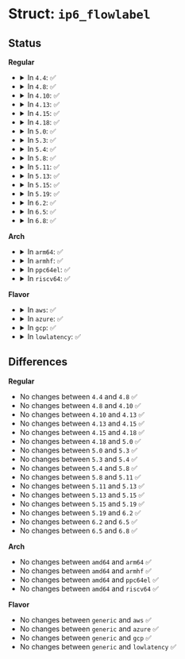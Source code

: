 # Struct: <code>ip6_flowlabel</code>

## Status
<b>Regular</b>
<ul>
<li>
<details>
<summary>In <code>4.4</code>: ✅</summary>

```c
struct ip6_flowlabel {
    struct ip6_flowlabel *next;
    __be32 label;
    atomic_t users;
    struct in6_addr dst;
    struct ipv6_txoptions *opt;
    long unsigned int linger;
    struct callback_head rcu;
    u8 share;
    union (anon) owner;
    long unsigned int lastuse;
    long unsigned int expires;
    struct net *fl_net;
};
```
</details>
</li>
<li>
<details>
<summary>In <code>4.8</code>: ✅</summary>

```c
struct ip6_flowlabel {
    struct ip6_flowlabel *next;
    __be32 label;
    atomic_t users;
    struct in6_addr dst;
    struct ipv6_txoptions *opt;
    long unsigned int linger;
    struct callback_head rcu;
    u8 share;
    union (anon) owner;
    long unsigned int lastuse;
    long unsigned int expires;
    struct net *fl_net;
};
```
</details>
</li>
<li>
<details>
<summary>In <code>4.10</code>: ✅</summary>

```c
struct ip6_flowlabel {
    struct ip6_flowlabel *next;
    __be32 label;
    atomic_t users;
    struct in6_addr dst;
    struct ipv6_txoptions *opt;
    long unsigned int linger;
    struct callback_head rcu;
    u8 share;
    union (anon) owner;
    long unsigned int lastuse;
    long unsigned int expires;
    struct net *fl_net;
};
```
</details>
</li>
<li>
<details>
<summary>In <code>4.13</code>: ✅</summary>

```c
struct ip6_flowlabel {
    struct ip6_flowlabel *next;
    __be32 label;
    atomic_t users;
    struct in6_addr dst;
    struct ipv6_txoptions *opt;
    long unsigned int linger;
    struct callback_head rcu;
    u8 share;
    union (anon) owner;
    long unsigned int lastuse;
    long unsigned int expires;
    struct net *fl_net;
};
```
</details>
</li>
<li>
<details>
<summary>In <code>4.15</code>: ✅</summary>

```c
struct ip6_flowlabel {
    struct ip6_flowlabel *next;
    __be32 label;
    atomic_t users;
    struct in6_addr dst;
    struct ipv6_txoptions *opt;
    long unsigned int linger;
    struct callback_head rcu;
    u8 share;
    union (anon) owner;
    long unsigned int lastuse;
    long unsigned int expires;
    struct net *fl_net;
};
```
</details>
</li>
<li>
<details>
<summary>In <code>4.18</code>: ✅</summary>

```c
struct ip6_flowlabel {
    struct ip6_flowlabel *next;
    __be32 label;
    atomic_t users;
    struct in6_addr dst;
    struct ipv6_txoptions *opt;
    long unsigned int linger;
    struct callback_head rcu;
    u8 share;
    union (anon) owner;
    long unsigned int lastuse;
    long unsigned int expires;
    struct net *fl_net;
};
```
</details>
</li>
<li>
<details>
<summary>In <code>5.0</code>: ✅</summary>

```c
struct ip6_flowlabel {
    struct ip6_flowlabel *next;
    __be32 label;
    atomic_t users;
    struct in6_addr dst;
    struct ipv6_txoptions *opt;
    long unsigned int linger;
    struct callback_head rcu;
    u8 share;
    union (anon) owner;
    long unsigned int lastuse;
    long unsigned int expires;
    struct net *fl_net;
};
```
</details>
</li>
<li>
<details>
<summary>In <code>5.3</code>: ✅</summary>

```c
struct ip6_flowlabel {
    struct ip6_flowlabel *next;
    __be32 label;
    atomic_t users;
    struct in6_addr dst;
    struct ipv6_txoptions *opt;
    long unsigned int linger;
    struct callback_head rcu;
    u8 share;
    union (anon) owner;
    long unsigned int lastuse;
    long unsigned int expires;
    struct net *fl_net;
};
```
</details>
</li>
<li>
<details>
<summary>In <code>5.4</code>: ✅</summary>

```c
struct ip6_flowlabel {
    struct ip6_flowlabel *next;
    __be32 label;
    atomic_t users;
    struct in6_addr dst;
    struct ipv6_txoptions *opt;
    long unsigned int linger;
    struct callback_head rcu;
    u8 share;
    union (anon) owner;
    long unsigned int lastuse;
    long unsigned int expires;
    struct net *fl_net;
};
```
</details>
</li>
<li>
<details>
<summary>In <code>5.8</code>: ✅</summary>

```c
struct ip6_flowlabel {
    struct ip6_flowlabel *next;
    __be32 label;
    atomic_t users;
    struct in6_addr dst;
    struct ipv6_txoptions *opt;
    long unsigned int linger;
    struct callback_head rcu;
    u8 share;
    union (anon) owner;
    long unsigned int lastuse;
    long unsigned int expires;
    struct net *fl_net;
};
```
</details>
</li>
<li>
<details>
<summary>In <code>5.11</code>: ✅</summary>

```c
struct ip6_flowlabel {
    struct ip6_flowlabel *next;
    __be32 label;
    atomic_t users;
    struct in6_addr dst;
    struct ipv6_txoptions *opt;
    long unsigned int linger;
    struct callback_head rcu;
    u8 share;
    union (anon) owner;
    long unsigned int lastuse;
    long unsigned int expires;
    struct net *fl_net;
};
```
</details>
</li>
<li>
<details>
<summary>In <code>5.13</code>: ✅</summary>

```c
struct ip6_flowlabel {
    struct ip6_flowlabel *next;
    __be32 label;
    atomic_t users;
    struct in6_addr dst;
    struct ipv6_txoptions *opt;
    long unsigned int linger;
    struct callback_head rcu;
    u8 share;
    union (anon) owner;
    long unsigned int lastuse;
    long unsigned int expires;
    struct net *fl_net;
};
```
</details>
</li>
<li>
<details>
<summary>In <code>5.15</code>: ✅</summary>

```c
struct ip6_flowlabel {
    struct ip6_flowlabel *next;
    __be32 label;
    atomic_t users;
    struct in6_addr dst;
    struct ipv6_txoptions *opt;
    long unsigned int linger;
    struct callback_head rcu;
    u8 share;
    union (anon) owner;
    long unsigned int lastuse;
    long unsigned int expires;
    struct net *fl_net;
};
```
</details>
</li>
<li>
<details>
<summary>In <code>5.19</code>: ✅</summary>

```c
struct ip6_flowlabel {
    struct ip6_flowlabel *next;
    __be32 label;
    atomic_t users;
    struct in6_addr dst;
    struct ipv6_txoptions *opt;
    long unsigned int linger;
    struct callback_head rcu;
    u8 share;
    union (anon) owner;
    long unsigned int lastuse;
    long unsigned int expires;
    struct net *fl_net;
};
```
</details>
</li>
<li>
<details>
<summary>In <code>6.2</code>: ✅</summary>

```c
struct ip6_flowlabel {
    struct ip6_flowlabel *next;
    __be32 label;
    atomic_t users;
    struct in6_addr dst;
    struct ipv6_txoptions *opt;
    long unsigned int linger;
    struct callback_head rcu;
    u8 share;
    union (anon) owner;
    long unsigned int lastuse;
    long unsigned int expires;
    struct net *fl_net;
};
```
</details>
</li>
<li>
<details>
<summary>In <code>6.5</code>: ✅</summary>

```c
struct ip6_flowlabel {
    struct ip6_flowlabel *next;
    __be32 label;
    atomic_t users;
    struct in6_addr dst;
    struct ipv6_txoptions *opt;
    long unsigned int linger;
    struct callback_head rcu;
    u8 share;
    union (anon) owner;
    long unsigned int lastuse;
    long unsigned int expires;
    struct net *fl_net;
};
```
</details>
</li>
<li>
<details>
<summary>In <code>6.8</code>: ✅</summary>

```c
struct ip6_flowlabel {
    struct ip6_flowlabel *next;
    __be32 label;
    atomic_t users;
    struct in6_addr dst;
    struct ipv6_txoptions *opt;
    long unsigned int linger;
    struct callback_head rcu;
    u8 share;
    union (anon) owner;
    long unsigned int lastuse;
    long unsigned int expires;
    struct net *fl_net;
};
```
</details>
</li>
</ul>
<b>Arch</b>
<ul>
<li>
<details>
<summary>In <code>arm64</code>: ✅</summary>

```c
struct ip6_flowlabel {
    struct ip6_flowlabel *next;
    __be32 label;
    atomic_t users;
    struct in6_addr dst;
    struct ipv6_txoptions *opt;
    long unsigned int linger;
    struct callback_head rcu;
    u8 share;
    union (anon) owner;
    long unsigned int lastuse;
    long unsigned int expires;
    struct net *fl_net;
};
```
</details>
</li>
<li>
<details>
<summary>In <code>armhf</code>: ✅</summary>

```c
struct ip6_flowlabel {
    struct ip6_flowlabel *next;
    __be32 label;
    atomic_t users;
    struct in6_addr dst;
    struct ipv6_txoptions *opt;
    long unsigned int linger;
    struct callback_head rcu;
    u8 share;
    union (anon) owner;
    long unsigned int lastuse;
    long unsigned int expires;
    struct net *fl_net;
};
```
</details>
</li>
<li>
<details>
<summary>In <code>ppc64el</code>: ✅</summary>

```c
struct ip6_flowlabel {
    struct ip6_flowlabel *next;
    __be32 label;
    atomic_t users;
    struct in6_addr dst;
    struct ipv6_txoptions *opt;
    long unsigned int linger;
    struct callback_head rcu;
    u8 share;
    union (anon) owner;
    long unsigned int lastuse;
    long unsigned int expires;
    struct net *fl_net;
};
```
</details>
</li>
<li>
<details>
<summary>In <code>riscv64</code>: ✅</summary>

```c
struct ip6_flowlabel {
    struct ip6_flowlabel *next;
    __be32 label;
    atomic_t users;
    struct in6_addr dst;
    struct ipv6_txoptions *opt;
    long unsigned int linger;
    struct callback_head rcu;
    u8 share;
    union (anon) owner;
    long unsigned int lastuse;
    long unsigned int expires;
    struct net *fl_net;
};
```
</details>
</li>
</ul>
<b>Flavor</b>
<ul>
<li>
<details>
<summary>In <code>aws</code>: ✅</summary>

```c
struct ip6_flowlabel {
    struct ip6_flowlabel *next;
    __be32 label;
    atomic_t users;
    struct in6_addr dst;
    struct ipv6_txoptions *opt;
    long unsigned int linger;
    struct callback_head rcu;
    u8 share;
    union (anon) owner;
    long unsigned int lastuse;
    long unsigned int expires;
    struct net *fl_net;
};
```
</details>
</li>
<li>
<details>
<summary>In <code>azure</code>: ✅</summary>

```c
struct ip6_flowlabel {
    struct ip6_flowlabel *next;
    __be32 label;
    atomic_t users;
    struct in6_addr dst;
    struct ipv6_txoptions *opt;
    long unsigned int linger;
    struct callback_head rcu;
    u8 share;
    union (anon) owner;
    long unsigned int lastuse;
    long unsigned int expires;
    struct net *fl_net;
};
```
</details>
</li>
<li>
<details>
<summary>In <code>gcp</code>: ✅</summary>

```c
struct ip6_flowlabel {
    struct ip6_flowlabel *next;
    __be32 label;
    atomic_t users;
    struct in6_addr dst;
    struct ipv6_txoptions *opt;
    long unsigned int linger;
    struct callback_head rcu;
    u8 share;
    union (anon) owner;
    long unsigned int lastuse;
    long unsigned int expires;
    struct net *fl_net;
};
```
</details>
</li>
<li>
<details>
<summary>In <code>lowlatency</code>: ✅</summary>

```c
struct ip6_flowlabel {
    struct ip6_flowlabel *next;
    __be32 label;
    atomic_t users;
    struct in6_addr dst;
    struct ipv6_txoptions *opt;
    long unsigned int linger;
    struct callback_head rcu;
    u8 share;
    union (anon) owner;
    long unsigned int lastuse;
    long unsigned int expires;
    struct net *fl_net;
};
```
</details>
</li>
</ul>

## Differences
<b>Regular</b>
<ul>
<li>
No changes between <code>4.4</code> and <code>4.8</code> ✅
</li>
<li>
No changes between <code>4.8</code> and <code>4.10</code> ✅
</li>
<li>
No changes between <code>4.10</code> and <code>4.13</code> ✅
</li>
<li>
No changes between <code>4.13</code> and <code>4.15</code> ✅
</li>
<li>
No changes between <code>4.15</code> and <code>4.18</code> ✅
</li>
<li>
No changes between <code>4.18</code> and <code>5.0</code> ✅
</li>
<li>
No changes between <code>5.0</code> and <code>5.3</code> ✅
</li>
<li>
No changes between <code>5.3</code> and <code>5.4</code> ✅
</li>
<li>
No changes between <code>5.4</code> and <code>5.8</code> ✅
</li>
<li>
No changes between <code>5.8</code> and <code>5.11</code> ✅
</li>
<li>
No changes between <code>5.11</code> and <code>5.13</code> ✅
</li>
<li>
No changes between <code>5.13</code> and <code>5.15</code> ✅
</li>
<li>
No changes between <code>5.15</code> and <code>5.19</code> ✅
</li>
<li>
No changes between <code>5.19</code> and <code>6.2</code> ✅
</li>
<li>
No changes between <code>6.2</code> and <code>6.5</code> ✅
</li>
<li>
No changes between <code>6.5</code> and <code>6.8</code> ✅
</li>
</ul>
<b>Arch</b>
<ul>
<li>
No changes between <code>amd64</code> and <code>arm64</code> ✅
</li>
<li>
No changes between <code>amd64</code> and <code>armhf</code> ✅
</li>
<li>
No changes between <code>amd64</code> and <code>ppc64el</code> ✅
</li>
<li>
No changes between <code>amd64</code> and <code>riscv64</code> ✅
</li>
</ul>
<b>Flavor</b>
<ul>
<li>
No changes between <code>generic</code> and <code>aws</code> ✅
</li>
<li>
No changes between <code>generic</code> and <code>azure</code> ✅
</li>
<li>
No changes between <code>generic</code> and <code>gcp</code> ✅
</li>
<li>
No changes between <code>generic</code> and <code>lowlatency</code> ✅
</li>
</ul>
